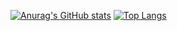 [![Anurag's GitHub stats](https://github-readme-stats.vercel.app/api?username=yilish)](https://github.com/anuraghazra/github-readme-stats)
[![Top Langs](https://github-readme-stats.vercel.app/api/top-langs/?username=yilish&layout=compact)](https://github.com/anuraghazra/github-readme-stats)


